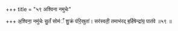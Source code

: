 +++
title = "५९ अश्विना नमुचेः"

+++
अ॒श्विना॒ नमु॑चेः सु॒तँ सोम॑ँ शु॒क्रं प॑रि॒स्रुता॑। सर॑स्वती॒ तमाभ॑रद् ब॒र्हिषेन्द्रा॑य॒ पात॑वे ॥५९ ॥